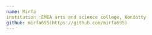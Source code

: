 ```yaml
---
name: Mirfa
institution :EMEA arts and science college, Kondotty
github: mirfa695(https://github.com/mirfa695)
---
```

